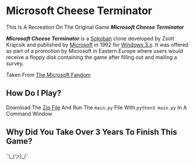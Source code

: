 # Microsoft Cheese Terminator

This Is A Recreation On The Original Game _**Microsoft Cheese Terminator**_

_**Microsoft Cheese Terminator**_ is a [Sokoban](http://en.wikipedia.org/wiki/Sokoban "wikipedia:Sokoban") clone developed by Zsolt Krajcsik and published by [Microsoft](https://microsoft.fandom.com/wiki/Microsoft "Microsoft") in 1992 for [Windows 3.x](https://microsoft.fandom.com/wiki/Windows_3.x "Windows 3.x"). It was offered as part of a promotion by Microsoft in Eastern Europe where users would receive a floppy disk containing the game after filling out and mailing a survey.

Taken From [The Microsoft Fandom](https://microsoft.fandom.com/wiki/Microsoft_Cheese_Terminator "Microsoft Fandom")

## How Do I Play?
Download The [Zip File](https://github.com/coderpro1234-2/Cheese-Terminator-Python/releases/download/v1.0.0/Cheese-Terminator.zip "Download Link") And Run The `main.py` File With `python3 main.py` In A Command Window

## Why Did You Take Over 3 Years To Finish This Game?
¯\\\_(ツ)\_/¯